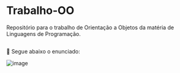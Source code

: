 # Trabalho-OO
Repositório para o trabalho de Orientação a Objetos da matéria de Linguagens de Programação.
##

📌 Segue abaixo o enunciado: 

![image](https://user-images.githubusercontent.com/78242191/207955221-379a35bd-70b3-4234-998e-57f42189d667.png)
